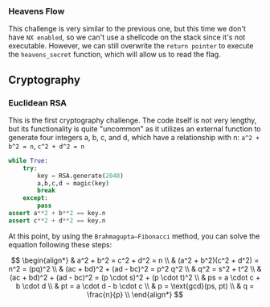 ### Heavens Flow
This challenge is very similar to the previous one, but this time we don't have `NX enabled`, so we can't use a shellcode on the stack since it's not executable. However, we can still overwrite the `return pointer` to execute the `heavens_secret` function, which will allow us to read the flag.

## Cryptography
### Euclidean RSA
This is the first cryptography challenge. The code itself is not very lengthy, but its functionality is quite "uncommon" as it utilizes an external function to generate four integers a, b, c, and d, which have a relationship with n: `a^2 + b^2 = n`, `c^2 + d^2 = n`
```py
while True:
	try:
		key = RSA.generate(2048)
		a,b,c,d = magic(key)
		break
	except:
		pass
assert a**2 + b**2 == key.n
assert c**2 + d**2 == key.n
```
At this point, by using the `Brahmagupta–Fibonacci` method, you can solve the equation following these steps:

$$
\begin{align*}
& a^2 + b^2 = c^2 + d^2 = n \\
& (a^2 + b^2)(c^2 + d^2) = n^2 = (pq)^2 \\
& (ac + bd)^2 + (ad - bc)^2 = p^2 q^2 \\
& q^2 = s^2 + t^2 \\
& (ac + bd)^2 + (ad - bc)^2 = (p \cdot s)^2 + (p \cdot t)^2 \\
& ps = a \cdot c + b \cdot d \\
& pt = a \cdot d - b \cdot c \\
& p = \text{gcd}(ps, pt) \\
& q = \frac{n}{p} \\
\end{align*}
$$
